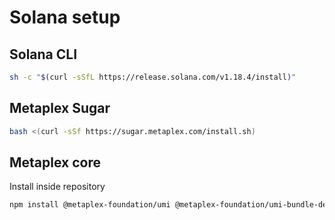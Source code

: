 # Solana setup

## Solana CLI
```bash
sh -c "$(curl -sSfL https://release.solana.com/v1.18.4/install)"
```

## Metaplex Sugar
```bash
bash <(curl -sSf https://sugar.metaplex.com/install.sh)
```

## Metaplex core
Install inside repository
```bash
npm install @metaplex-foundation/umi @metaplex-foundation/umi-bundle-defaults @solana/web3.js @metaplex-foundation/mpl-core
```